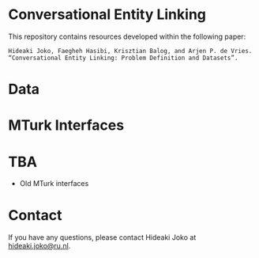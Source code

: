 Conversational Entity Linking
============

This repository contains resources developed within the following paper:

```
Hideaki Joko, Faegheh Hasibi, Krisztian Balog, and Arjen P. de Vries.
“Conversational Entity Linking: Problem Definition and Datasets”.
```


# Data

# MTurk Interfaces


# TBA
- Old MTurk interfaces

# Contact

If you have any questions, please contact Hideaki Joko at hideaki.joko@ru.nl.